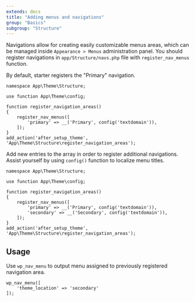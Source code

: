 ```yaml
---
extends: docs
title: "Adding menus and navigations"
group: "Basics"
subgroup: "Structure"
---
```


Navigations allow for creating easily customizable menus areas, which can be managed inside `Appearance > Menus` administration panel. You should register navigations in `app/Structure/navs.php` file with `register_nav_menus` function.

By default, starter registers the "Primary" navigation.

<pre class="pre"><code class="language-php">namespace App\Theme\Structure;

use function App\Theme\config;

function register_navigation_areas()
{
    register_nav_menus([
        'primary' => __('Primary', config('textdomain')),
    ]);
}
add_action('after_setup_theme', 'App\Theme\Structure\register_navigation_areas');</code></pre>

Add new entries to the array in order to register additional navigations. Assist yourself by using `config()` function to localize menu titles.

<pre class="pre"><code class="language-php">namespace App\Theme\Structure;

use function App\Theme\config;

function register_navigation_areas()
{
    register_nav_menus([
        'primary' => __('Primary', config('textdomain')),
        'secondary' => __('Secondary', config('textdomain')),
    ]);
}
add_action('after_setup_theme', 'App\Theme\Structure\register_navigation_areas');</code></pre>

## Usage

Use `wp_nav_menu` to output menu assigned to previously registered navigation area.

<pre class="pre"><code class="language-php">wp_nav_menu([
    'theme_location' => 'secondary'
]);</code></pre>
